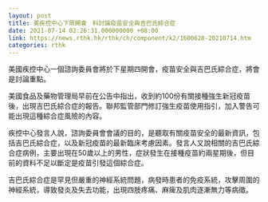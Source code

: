 ```yaml
---
layout: post
title: 美疾控中心下周開會　料討論疫苗安全與吉巴氏綜合症
date: 2021-07-14 02:26:31.000000000 +08:00
link: https://news.rthk.hk/rthk/ch/component/k2/1600620-20210714.htm
categories: rthk
---
```


美國疾控中心一個諮詢委員會將於下星期四開會，疫苗安全與吉巴氏綜合症，將會是討論重點。

美國食品及藥物管理局早前在公告中指出，收到約100份有關接種強生新冠疫苗後，出現吉巴氏綜合症的報告。聯邦監管部門修訂強生疫苗使用指引，加入警告可能出現這種綜合症風險的內容。

疾控中心發言人說，諮詢委員會會議的目的，是聽取有關疫苗安全的最新資訊，包括吉巴氏綜合症，以及新冠疫苗的最新臨床考慮因素。發言人又說相關的吉巴氏綜合症病例，主要出現在50歲以上的男性，症狀發生在接種疫苗約兩星期後，但目前的資料不足以斷定是疫苗引發這個綜合症。

吉巴氏綜合症是罕見但嚴重的神經系統問題，病發時患者的免疫系統，攻擊周圍的神經系統，導致發炎及失去功能，出現四肢疼痛、麻痺及肌肉逐漸無力等病徵。
